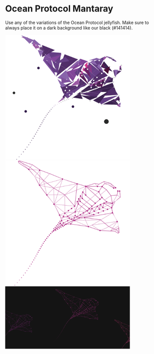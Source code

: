 # Ocean Protocol Mantaray

Use any of the variations of the Ocean Protocol jellyfish. Make sure to always place it on a dark background like our black (#141414).

<img src="mantaray-full.svg" width="400" />
<img src="mantaray-grid.svg" width="400" />
<img src="mantaray-back-fill.svg" width="400" />
